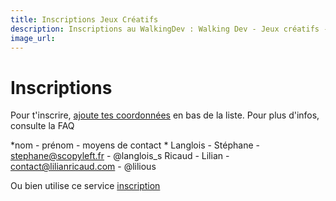 ```yaml
---
title: Inscriptions Jeux Créatifs
description: Inscriptions au WalkingDev : Walking Dev - Jeux créatifs -Lilian Ricaud et Stéphane Langlois
image_url:
---
```



# Inscriptions 

Pour t'inscrire, [ajoute tes coordonnées](https://github.com/walkingdev/jeux-creatifs/blob/master/v34/inscriptions.md) en bas de la liste. Pour plus d'infos, consulte la FAQ

*nom - prénom - moyens de contact *
Langlois - Stéphane - stephane@scopyleft.fr - @langlois_s
Ricaud - Lilian - contact@lilianricaud.com - @lilious



Ou bien utilise ce service [inscription](https://www.eventbrite.fr/e/billets-co-creer-ses-outils-creatifs-32857022238)
